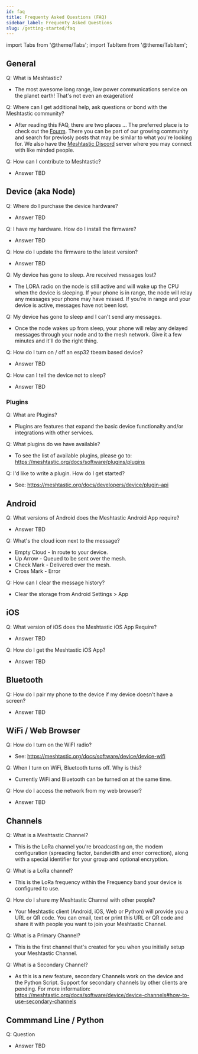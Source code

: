 ```yaml
---
id: faq
title: Frequenty Asked Questions (FAQ)
sidebar_label: Frequenty Asked Questions
slug: /getting-started/faq
---
```

import Tabs from '@theme/Tabs';
import TabItem from '@theme/TabItem';

<!-- 

**** FAQ Contributors, README ***
*
*   Best Practices for the FAQ:
*
*   - Keep the answers Non-Technical. The FAQ should be targeted to non-geeks.
*   - This FAQ is not the authoritative document. Provide a short answer and a link to learn more.
*
****

-->

## General

Q: What is Meshtastic?
* The most awesome long range, low power communications service on the planet earth! That's not even an exageration!

Q: Where can I get additional help, ask questions or bond with the Meshtastic community?
* After reading this FAQ, there are two places ... The preferred place is to check out the [Fourm](https://meshtastic.discourse.group). There you can be part of our growing community and search for previosly posts that may be similar to what you're looking for. We also have the [Meshtastic Discord](https://discord.com/invite/UQJ5QuM7vq) server where you may connect with like minded people.

Q: How can I contribute to Meshtastic?
* Answer TBD

## Device (aka Node)

Q: Where do I purchase the device hardware?
* Answer TBD

Q: I have my hardware. How do I install the firmware?
* Answer TBD

Q: How do I update the firmware to the latest version?
* Answer TBD

Q: My device has gone to sleep. Are received messages lost?
* The LORA radio on the node is still active and will wake up the CPU when the device is sleeping. If your phone is in range, the node will relay any messages your phone may have missed. If you're in range and your device is active, messages have not been lost.

Q: My device has gone to sleep and I can't send any messages.
* Once the node wakes up from sleep, your phone will relay any delayed messages through your node and to the mesh network. Give it a few minutes and it'll do the right thing.

Q: How do I turn on / off an esp32 tbeam based device?
* Answer TBD

Q: How can I tell the device not to sleep?
* Answer TBD



### Plugins

Q: What are Plugins?
* Plugins are features that expand the basic device functionalty and/or integrations with other services.

Q: What plugins do we have available?
* To see the list of available plugins, please go to: https://meshtastic.org/docs/software/plugins/plugins

Q: I'd like to write a plugin. How do I get started?
* See: https://meshtastic.org/docs/developers/device/plugin-api

## Android

Q: What versions of Android does the Meshtastic Android App require?
* Answer TBD

Q: What's the cloud icon next to the message?
* Empty Cloud - In route to your device.
* Up Arrow - Queued to be sent over the mesh.
* Check Mark - Delivered over the mesh.
* Cross Mark - Error

Q: How can I clear the message history?
* Clear the storage from Android Settings > App

## iOS

Q: What version of iOS does the Meshtastic iOS App Require?
* Answer TBD

Q: How do I get the Meshtastic iOS App?
* Answer TBD

## Bluetooth

Q: How do I pair my phone to the device if my device doesn't have a screen?
* Answer TBD

## WiFi / Web Browser

Q: How do I turn on the WiFI radio?
* See: https://meshtastic.org/docs/software/device/device-wifi

Q: When I turn on WiFi, Bluetooth turns off. Why is this?
* Currently WiFi and Bluetooth can be turned on at the same time.

Q: How do I access the network from my web browser?
* Answer TBD

## Channels

Q: What is a Meshtastic Channel?
* This is the LoRa channel you're broadcasting on, the modem configuration (spreading factor, bandwidth and error correction), along with a special identifier for your group and optional encryption.

Q: What is a LoRa channel?
* This is the LoRa frequency within the Frequency band your device is configured to use.

Q: How do I share my Meshtastic Channel with other people?
* Your Meshtastic client (Android, iOS, Web or Python) will provide you a URL or QR code. You can email, text or print this URL or QR code and share it with people you want to join your Meshtastic Channel.

Q: What is a Primary Channel?
* This is the first channel that's created for you when you initially setup your Meshtastic Channel.

Q: What is a Secondary Channel?
* As this is a new feature, secondary Channels work on the device and the Python Script. Support for secondary channels by other clients are pending. For more information: https://meshtastic.org/docs/software/device/device-channels#how-to-use-secondary-channels

## Commmand Line / Python

Q: Question
* Answer TBD
